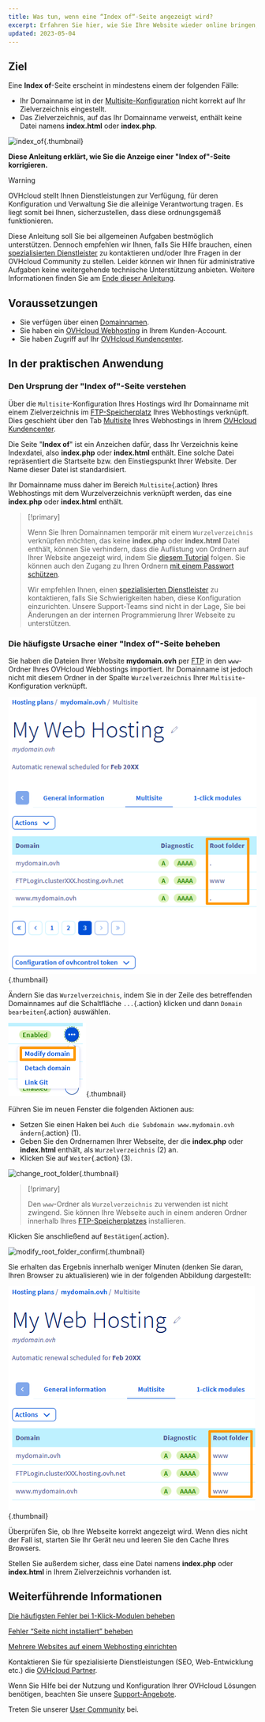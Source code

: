 ```yaml
---
title: Was tun, wenn eine “Index of“-Seite angezeigt wird?
excerpt: Erfahren Sie hier, wie Sie Ihre Website wieder online bringen, wenn eine “Index of“-Seite angezeigt wird
updated: 2023-05-04
---
```


## Ziel 

Eine **Index of**-Seite erscheint in mindestens einem der folgenden Fälle:

- Ihr Domainname ist in der [Multisite-Konfiguration](/pages/web_cloud/web_hosting/multisites_configure_multisite) nicht korrekt auf Ihr Zielverzeichnis eingestellt.
- Das Zielverzeichnis, auf das Ihr Domainname verweist, enthält keine Datei namens **index.html** oder **index.php**.

![index_of](/pages/assets/screens/other/browsers/errors/index-of.png){.thumbnail}

**Diese Anleitung erklärt, wie Sie die Anzeige einer "Index of"-Seite korrigieren.**

> [!warning]
> OVHcloud stellt Ihnen Dienstleistungen zur Verfügung, für deren Konfiguration und Verwaltung Sie die alleinige Verantwortung tragen. Es liegt somit bei Ihnen, sicherzustellen, dass diese ordnungsgemäß funktionieren.
> 
> Diese Anleitung soll Sie bei allgemeinen Aufgaben bestmöglich unterstützen. Dennoch empfehlen wir Ihnen, falls Sie Hilfe brauchen, einen [spezialisierten Dienstleister](/links/partner) zu kontaktieren und/oder Ihre Fragen in der OVHcloud Community zu stellen. Leider können wir Ihnen für administrative Aufgaben keine weitergehende technische Unterstützung anbieten. Weitere Informationen finden Sie am [Ende dieser Anleitung](#go-further).
>

## Voraussetzungen

- Sie verfügen über einen [Domainnamen](/links/web/domains).
- Sie haben ein [OVHcloud Webhosting](/links/web/hosting) in Ihrem Kunden-Account.
- Sie haben Zugriff auf Ihr [OVHcloud Kundencenter](/links/manager).

## In der praktischen Anwendung

### Den Ursprung der "Index of"-Seite verstehen

Über die `Multisite`-Konfiguration Ihres Hostings wird Ihr Domainname mit einem Zielverzeichnis im [FTP-Speicherplatz](/pages/web_cloud/web_hosting/ftp_connection) Ihres Webhostings verknüpft. Dies geschieht über den Tab [Multisite](/pages/web_cloud/web_hosting/multisites_configure_multisite) Ihres Webhostings in Ihrem [OVHcloud Kundencenter](/links/manager).

Die Seite "**Index of**" ist ein Anzeichen dafür, dass Ihr Verzeichnis keine Indexdatei, also **index.php** oder **index.html** enthält. Eine solche Datei repräsentiert die Startseite bzw. den Einstiegspunkt Ihrer Website. Der Name dieser Datei ist standardisiert.

Ihr Domainname muss daher im Bereich `Multisite`{.action} Ihres Webhostings mit dem Wurzelverzeichnis verknüpft werden, das eine **index.php** oder **index.html** enthält.

> [!primary]
>
> Wenn Sie Ihren Domainnamen temporär mit einem `Wurzelverzeichnis` verknüpfen möchten, das keine **index.php** oder **index.html** Datei enthält, können Sie verhindern, dass die Auflistung von Ordnern auf Ihrer Website angezeigt wird, indem Sie [diesem Tutorial](/pages/web_cloud/web_hosting/htaccess_what_else_can_you_do#verzeichnis-browsing-verhindern) folgen. Sie können auch den Zugang zu Ihren Ordnern [mit einem Passwort schützen](/pages/web_cloud/web_hosting/htaccess_protect_directory_by_password).
>
> Wir empfehlen Ihnen, einen [spezialisierten Dienstleister](/links/partner) zu kontaktieren, falls Sie Schwierigkeiten haben, diese Konfiguration einzurichten. Unsere Support-Teams sind nicht in der Lage, Sie bei Änderungen an der internen Programmierung Ihrer Webseite zu unterstützen.

### Die häufigste Ursache einer "Index of"-Seite beheben

Sie haben die Dateien Ihrer Website **mydomain.ovh** per [FTP](/pages/web_cloud/web_hosting/ftp_connection) in den `www`-Ordner Ihres OVHcloud Webhostings importiert. Ihr Domainname ist jedoch nicht mit diesem Ordner in der Spalte `Wurzelverzeichnis` Ihrer `Multisite`-Konfiguration verknüpft.

![index_multisite](/pages/assets/screens/control_panel/product-selection/web-cloud/web-hosting/multisite/root-folders-empty.png){.thumbnail}

Ändern Sie das `Wurzelverzeichnis`, indem Sie in der Zeile des betreffenden Domainnames auf die Schaltfläche `...`{.action} klicken und dann `Domain bearbeiten`{.action} auswählen.

![modify_domain](/pages/assets/screens/control_panel/product-selection/web-cloud/web-hosting/multisite/modify-domain.png){.thumbnail}

Führen Sie im neuen Fenster die folgenden Aktionen aus:

- Setzen Sie einen Haken bei `Auch die Subdomain www.mydomain.ovh ändern`{.action} (1).
- Geben Sie den Ordnernamen Ihrer Webseite, der die **index.php** oder **index.html** enthält, als `Wurzelverzeichnis` (2) an.
- Klicken Sie auf `Weiter`{.action} (3).

![change_root_folder](/pages/assets/screens/control_panel/product-selection/web-cloud/web-hosting/multisite/change-root-folder-step-1.png){.thumbnail}

> [!primary]
>
> Den `www`-Ordner als `Wurzelverzeichnis` zu verwenden ist nicht zwingend. Sie können Ihre Webseite auch in einem anderen Ordner innerhalb Ihres [FTP-Speicherplatzes](/pages/web_cloud/web_hosting/ftp_connection) installieren.
>

Klicken Sie anschließend auf `Bestätigen`{.action}.

![modify_root_folder_confirm](/pages/assets/screens/control_panel/product-selection/web-cloud/web-hosting/multisite/change-root-folder-step-2.png){.thumbnail}

Sie erhalten das Ergebnis innerhalb weniger Minuten (denken Sie daran, Ihren Browser zu aktualisieren) wie in der folgenden Abbildung dargestellt:

![multisite_modified](/pages/assets/screens/control_panel/product-selection/web-cloud/web-hosting/multisite/root-folders-full-www.png){.thumbnail}

Überprüfen Sie, ob Ihre Webseite korrekt angezeigt wird. Wenn dies nicht der Fall ist, starten Sie Ihr Gerät neu und leeren Sie den Cache Ihres Browsers.

Stellen Sie außerdem sicher, dass eine Datei namens **index.php** oder **index.html** in Ihrem Zielverzeichnis vorhanden ist.

## Weiterführende Informationen <a name=“go-further“></a>

[Die häufigsten Fehler bei 1-Klick-Modulen beheben](/pages/web_cloud/web_hosting/diagnostic_errors_module1clic)

[Fehler “Seite nicht installiert” beheben](/pages/web_cloud/web_hosting/multisites_website_not_installed)

[Mehrere Websites auf einem Webhosting einrichten](/pages/web_cloud/web_hosting/multisites_configure_multisite)

Kontaktieren Sie für spezialisierte Dienstleistungen (SEO, Web-Entwicklung etc.) die [OVHcloud Partner](/links/partner).

Wenn Sie Hilfe bei der Nutzung und Konfiguration Ihrer OVHcloud Lösungen benötigen, beachten Sie unsere [Support-Angebote](/links/support).

Treten Sie unserer [User Community](/links/community) bei.